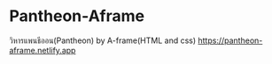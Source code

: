 # Pantheon-Aframe
วิหารแพนธีออน(Pantheon) by A-frame(HTML and css)
https://pantheon-aframe.netlify.app
